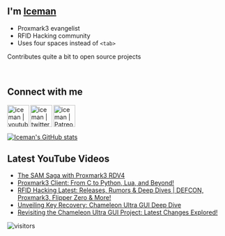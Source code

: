 ## I'm [Iceman][website]

- Proxmark3 evangelist
- RFID Hacking community
- Uses four spaces instead of `<tab>`

Contributes quite a bit to open source projects

<br />

## Connect with me

[<img align="left" alt="iceman | youtube" height="50px" src="https://upload.wikimedia.org/wikipedia/commons/0/09/YouTube_full-color_icon_%282017%29.svg" />][youtube]
[<img align="left" alt="iceman | twitter" height="50px" src="https://upload.wikimedia.org/wikipedia/commons/thumb/6/6b/Twitter_Logo_Blue.png/640px-Twitter_Logo_Blue.png" />][twitter]
[<img align="left" alt="iceman | Patreon" height="50px" src="https://upload.wikimedia.org/wikipedia/commons/5/5a/Patreon_logomark.svg" />][patreon]

<br /><br /><br />

[![Iceman's GitHub stats](https://github-readme-stats.vercel.app/api?username=iceman1001&show_icons=true&theme=calm)](https://github.com/anuraghazra/github-readme-stats)


## Latest YouTube Videos
<!-- YOUTUBE:START -->
- [The SAM Saga with Proxmark3 RDV4](https://www.youtube.com/watch?v=38a2YLOqyV0)
- [Proxmark3 Client: From C to Python, Lua, and Beyond!](https://www.youtube.com/watch?v=05v1A4pzZWQ)
- [RFID Hacking Latest:  Releases, Rumors &amp; Deep Dives | DEFCON, Proxmark3, Flipper Zero &amp; More!](https://www.youtube.com/watch?v=TMaTvMFyCXA)
- [Unveiling Key Recovery: Chameleon Ultra GUI Deep Dive](https://www.youtube.com/watch?v=Pgd6g9dyp9E)
- [Revisiting the Chameleon Ultra GUI Project: Latest Changes Explored!](https://www.youtube.com/watch?v=YqE8wyVSse4)
<!-- YOUTUBE:END -->

[website]: http://www.icedev.se
[twitter]: https://twitter.com/herrmann1001
[youtube]: https://www.youtube.com/c/ChrisHerrmann1001
[patreon]: https://www.patreon.com/iceman1001


![visitors](https://visitor-badge.laobi.icu/badge?page_id=iceman1001.iceman1001)
